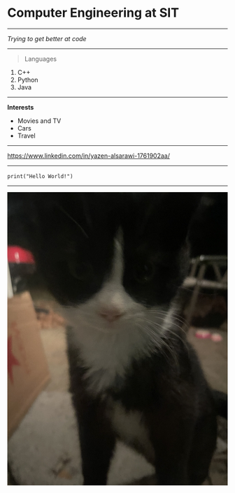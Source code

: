 # Computer Engineering at SIT
---

*Trying to get better at code*

---

>Languages

1. C++
2. Python
3. Java

---

**Interests**
- Movies and TV
- Cars
- Travel

---

https://www.linkedin.com/in/yazen-alsarawi-1761902aa/

---

`print("Hello World!")`

---

![alt text](thumbnail_Image.jpg)
